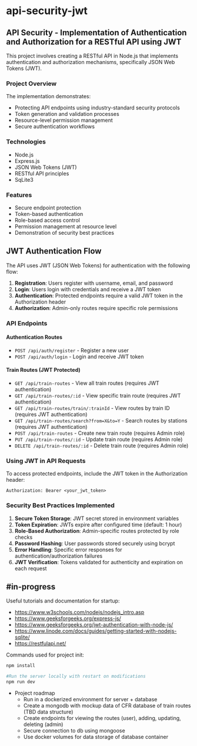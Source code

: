 # api-security-jwt

## API Security - Implementation of Authentication and Authorization for a RESTful API using JWT

This project involves creating a RESTful API in Node.js that implements authentication and authorization mechanisms, specifically JSON Web Tokens (JWT). 

### Project Overview

The implementation demonstrates:
- Protecting API endpoints using industry-standard security protocols
- Token generation and validation processes
- Resource-level permission management
- Secure authentication workflows

### Technologies

- Node.js
- Express.js
- JSON Web Tokens (JWT)
- RESTful API principles
- SqLite3

### Features

- Secure endpoint protection
- Token-based authentication
- Role-based access control
- Permission management at resource level
- Demonstration of security best practices

## JWT Authentication Flow

The API uses JWT (JSON Web Tokens) for authentication with the following flow:

1. **Registration**: Users register with username, email, and password
2. **Login**: Users login with credentials and receive a JWT token
3. **Authentication**: Protected endpoints require a valid JWT token in the Authorization header
4. **Authorization**: Admin-only routes require specific role permissions

### API Endpoints

#### Authentication Routes

- `POST /api/auth/register` - Register a new user
- `POST /api/auth/login` - Login and receive JWT token

#### Train Routes (JWT Protected)

- `GET /api/train-routes` - View all train routes (requires JWT authentication)
- `GET /api/train-routes/:id` - View specific train route (requires JWT authentication)
- `GET /api/train-routes/train/:trainId` - View routes by train ID (requires JWT authentication)
- `GET /api/train-routes/search?from=X&to=Y` - Search routes by stations (requires JWT authentication)
- `POST /api/train-routes` - Create new train route (requires Admin role)
- `PUT /api/train-routes/:id` - Update train route (requires Admin role)
- `DELETE /api/train-routes/:id` - Delete train route (requires Admin role)

### Using JWT in API Requests

To access protected endpoints, include the JWT token in the Authorization header:

```
Authorization: Bearer <your_jwt_token>
```

### Security Best Practices Implemented

1. **Secure Token Storage**: JWT secret stored in environment variables
2. **Token Expiration**: JWTs expire after configured time (default: 1 hour)
3. **Role-Based Authorization**: Admin-specific routes protected by role checks
4. **Password Hashing**: User passwords stored securely using bcrypt
5. **Error Handling**: Specific error responses for authentication/authorization failures
6. **JWT Verification**: Tokens validated for authenticity and expiration on each request

## #in-progress

Useful tutorials and documentation for startup:
- https://www.w3schools.com/nodejs/nodejs_intro.asp
- https://www.geeksforgeeks.org/express-js/
- https://www.geeksforgeeks.org/jwt-authentication-with-node-js/
- https://www.linode.com/docs/guides/getting-started-with-nodejs-sqlite/
- https://restfulapi.net/

Commands used for project init:
```sh
npm install

#Run the server locally with restart on modifications
npm run dev
```

- Project roadmap
    - Run in a dockerized environment for server + database
    - Create a mongodb with mockup data of CFR database of train routes (TBD data structure)
    - Create endpoints for viewing the routes (user), adding, updating, deleting (admin)
    - Secure connection to db using mongoose
    - Use docker volumes for data storage of database container